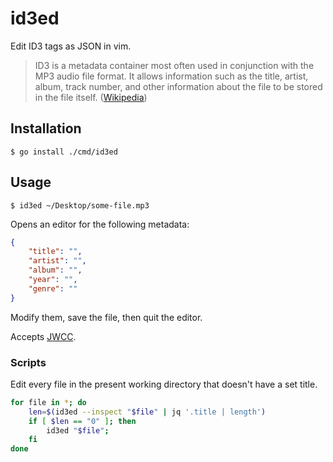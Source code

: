 # id3ed

Edit ID3 tags as JSON in vim.

> ID3 is a metadata container most often used in conjunction with the MP3 audio file format. It allows information such as the title, artist, album, track number, and other information about the file to be stored in the file itself. ([Wikipedia](https://en.wikipedia.org/wiki/ID3))

## Installation

```console
$ go install ./cmd/id3ed
```

## Usage

```console
$ id3ed ~/Desktop/some-file.mp3
```

Opens an editor for the following metadata:

```json
{
    "title": "",
    "artist": "",
    "album": "",
    "year": "",
    "genre": ""
}
```

Modify them, save the file, then quit the editor.

Accepts [JWCC](https://nigeltao.github.io/blog/2021/json-with-commas-comments.html).

### Scripts

Edit every file in the present working directory that doesn't have a set title.

```bash
for file in *; do
    len=$(id3ed --inspect "$file" | jq '.title | length')
    if [ $len == "0" ]; then
        id3ed "$file";
    fi
done
```